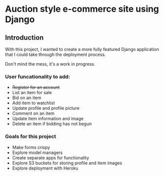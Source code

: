 # Auction style e-commerce site using Django

## Introduction
With this project, I wanted to create a more fully featured Django application that I could take through the deployment process. 

Don't mind the mess, it's a work in progress.

### User funcationality to add:

* ~~Register for an account~~
* List an item for sale
* Bid on an item
* Add item to watchlist
* Update profile and profile picture
* Comment on an item
* Update item information and image
* Delete an item if bidding has not begun


### Goals for this project
* Make forms crispy
* Explore model managers
* Create separate apps for functionality
* Explore S3 buckets for storing profile and item images
* Explore deployment with Heroku

